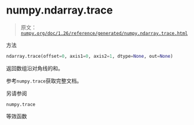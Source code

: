 # numpy.ndarray.trace

> 原文：[`numpy.org/doc/1.26/reference/generated/numpy.ndarray.trace.html`](https://numpy.org/doc/1.26/reference/generated/numpy.ndarray.trace.html)

方法

```py
ndarray.trace(offset=0, axis1=0, axis2=1, dtype=None, out=None)
```

返回数组沿对角线的和。

参考`numpy.trace`获取完整文档。

另请参阅

`numpy.trace`

等效函数

